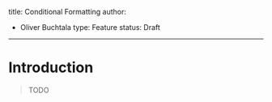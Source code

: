 title: Conditional Formatting
author:
  - Oliver Buchtala
type: Feature
status: Draft
---

# Introduction

> TODO